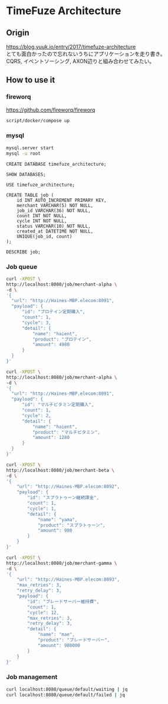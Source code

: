 # TimeFuze Architecture

## Origin
https://blog.yuuk.io/entry/2017/timefuze-architecture  
とても面白かったので忘れないうちにアプリケーションを走り書き。  
CQRS, イベントソーシング, AXON辺りと組み合わせてみたい。

## How to use it

### fireworq
https://github.com/fireworq/fireworq
```bash
script/docker/compose up
```

### mysql
```bash
mysql.server start
mysql -u root
```
```mysql
CREATE DATABASE timefuze_architecture;

SHOW DATABASES;

USE timefuze_architecture;

CREATE TABLE job (
    id INT AUTO_INCREMENT PRIMARY KEY,
    merchant VARCHAR(5) NOT NULL,
    job_id VARCHAR(36) NOT NULL,
    count INT NOT NULL,
    cycle INT NOT NULL,
    status VARCHAR(10) NOT NULL,
    created_at DATETIME NOT NULL,
    UNIQUE(job_id, count)
);

DESCRIBE job;
```

### Job queue
```bash
curl -XPOST \
http://localhost:8080/job/merchant-alpha \
-d \
'{
  "url": "http://Haines-MBP.elecom:8091",
  "payload": {
      "id": "プロテイン定期購入",
      "count": 1,
      "cycle": 3,
      "detail": {
          "name": "haient",
          "product": "プロテイン",
          "amount": 4980
      }
  }
}'

curl -XPOST \
http://localhost:8080/job/merchant-alpha \
-d \
'{
  "url": "http://Haines-MBP.elecom:8091",
  "payload": {
      "id": "マルチビタミン定期購入",
      "count": 1,
      "cycle": 2,
      "detail": {
          "name": "haient",
          "product": "マルチビタミン",
          "amount": 1280
      }
  }
}'

curl -XPOST \
http://localhost:8080/job/merchant-beta \
-d \
'{
    "url": "http://Haines-MBP.elecom:8092",
    "payload": {
        "id": "スプラトゥーン継続課金",
        "count": 1,
        "cycle": 1,
        "detail": {
            "name": "yama",
            "product": "スプラトゥーン",
            "amount": 980
        }
    }
}'

curl -XPOST \
http://localhost:8080/job/merchant-gamma \
-d \
'{
    "url": "http://Haines-MBP.elecom:8093",
    "max_retries": 3,
    "retry_delay": 3,
    "payload": {
        "id": "ブレードサーバー維持費",
        "count": 1,
        "cycle": 12,
        "max_retries": 3,
        "retry_delay": 3, 
        "detail": {
            "name": "mae",
            "product": "ブレードサーバー",
            "amount": 980000
        }
    }
}'
```

### Job management
```bash
curl localhost:8080/queue/default/waiting | jq
curl localhost:8080/queue/default/failed | jq
```
